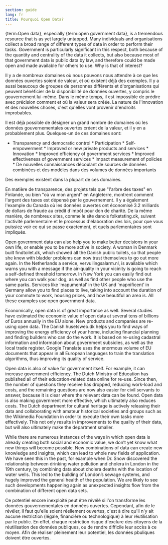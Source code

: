 ```yaml
---
section: guide
lang: fr
title: Pourquoi Open Data?
---
```


{term:Open data}, especially {term:open government data}, is a tremendous resource that is as yet largely untapped. Many individuals and organisations collect a broad range of different types of data in order to perform their tasks. Government is particularly significant in this respect, both because of the quantity and centrality of the data it collects, but also because most of that government data is public data by law, and therefore could be made open and made available for others to use. Why is that of interest?

Il y a de nombreux domaines où nous pouvons nous attendre à ce que les données ouvertes soient de valeur, et où existent déjà des exemples. Il y a aussi beaucoup de groupes de personnes différents et d'organisations qui peuvent bénéficier de la disponibilité de données ouvertes, y compris le gouvernement lui-même. Dans le même temps, il est impossible de prédire avec précision comment et où la valeur sera créée. La nature de l'innovation et des nouvelles choses, c'est qu'elles vont provenir d'endroits improbables.

Il est déjà possible de désigner un grand nombre de domaines où les données gouvernementales ouvertes créent de la valeur, et il y en a probablement plus. Quelques-un de ces domaines sont:

-   Transparency and democratic control \* Participation \* Self-empowerment \* Improved or new private products and services \* Innovation \* Improved efficiency of government services \* Improved effectiveness of government services \* Impact measurement of policies \* De nouvelles connaissances découlant de sources de données combinées et des modèles dans des volumes de données importants

Des exemples existent dans la plupart de ces domaines.

En matière de transparence, des projets tels que "l'arbre des taxes" en Finlande, ou bien "où va mon argent" en Angleterre, montrent comment l'argent des taxes est dépensé par le gouvernement. Il y a également l'example du Canada où les données ouvertes ont économisé 3.2 milliards de dollars de fraude au crédit d'impôt pour don de charité. De la même manière, de nombreux sites, comme le site danois folketsting.dk, suivent l'activité parlementaire et le processus d'élaboration des lois, pour que vous puissiez voir ce qui se passe exactement, et quels parlementaires sont impliqués.

Open government data can also help you to make better decisions in your own life, or enable you to be more active in society. A woman in Denmark built findtoilet.dk, which showed all the Danish public toilets, so that people she knew with bladder problems can now trust themselves to go out more again. In the Netherlands a service, vervuilingsalarm.nl, is available which warns you with a message if the air-quality in your vicinity is going to reach a self-defined threshold tomorrow. In New York you can easily find out where you can walk your dog, as well as find other people who use the same parks. Services like ‘mapumental’ in the UK and ‘mapnificent’ in Germany allow you to find places to live, taking into account the duration of your commute to work, housing prices, and how beautiful an area is. All these examples use open government data.

Economically, open data is of great importance as well. Several studies have estimated the economic value of open data at several tens of billions of Euros annually in the EU alone. New products and companies are re-using open data. The Danish husetsweb.dk helps you to find ways of improving the energy efficiency of your home, including financial planning and finding builders who can do the work. It is based on re-using cadastral information and information about government subsidies, as well as the local trade register. Google Translate uses the enormous volume of EU documents that appear in all European languages to train the translation algorithms, thus improving its quality of service.

Open data is also of value for government itself. For example, it can increase government efficiency. The Dutch Ministry of Education has published all of their education-related data online for re-use. Since then, the number of questions they receive has dropped, reducing work-load and costs, and the remaining questions are now also easier for civil servants to answer, because it is clear where the relevant data can be found. Open data is also making government more effective, which ultimately also reduces costs. The Dutch department for cultural heritage is actively releasing their data and collaborating with amateur historical societies and groups such as the Wikimedia Foundation in order to execute their own tasks more effectively. This not only results in improvements to the quality of their data, but will also ultimately make the department smaller.

While there are numerous instances of the ways in which open data is already creating both social and economic value, we don’t yet know what new things will become possible. New combinations of data can create new knowledge and insights, which can lead to whole new fields of application. We have seen this in the past, for example when Dr. Snow discovered the relationship between drinking water pollution and cholera in London in the 19th century, by combining data about cholera deaths with the location of water wells. This led to the building of London’s sewage systems, and hugely improved the general health of the population. We are likely to see such developments happening again as unexpected insights flow from the combination of different open data sets.

Ce potentiel encore inexploité peut être révélé si l'on transforme les données gouvernementales en données ouvertes. Cependant, afin de le révéler, il faut qu'elle soient réellement ouvertes, c'est à dire qu'il n'y ait aucune restriction (légale, financière ou technologique) à leur réutilisation par le public. En effet, chaque restriction risque d'exclure des citoyens de la réutilisation des données publiques, ou de rendre difficile leur accès à ce moyen. Afin de réaliser pleinement leur potentiel, les données pbuliques doivent être ouvertes.